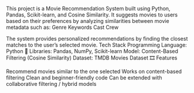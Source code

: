This project is a Movie Recommendation System built using Python, Pandas, Scikit-learn, and Cosine Similarity.
It suggests movies to users based on their preferences by analyzing similarities between movie metadata such as:
Genre 
Keywords 
Cast 
Crew 

The system provides personalized recommendations by finding the closest matches to the user’s selected movie.
Tech Stack
Programming Language: Python 🐍
Libraries: Pandas, NumPy, Scikit-learn
Model: Content-Based Filtering (Cosine Similarity)
Dataset: TMDB Movies Dataset 🎞️
Features

 Recommend movies similar to the one selected
 Works on content-based filtering
 Clean and beginner-friendly code
 Can be extended with collaborative filtering / hybrid models
